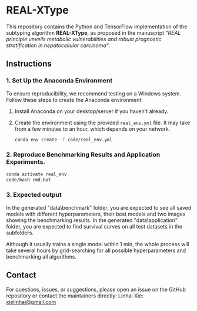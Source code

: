 # REAL-XType

This repository contains the Python and TensorFlow implementation of the subtyping algorithm **REAL-XType**, as proposed in the manuscript *"REAL principle unveils metabolic vulnerabilities and robust prognostic stratification in hepatocellular carcinoma"*.

## Instructions

### 1. Set Up the Anaconda Environment

To ensure reproducibility, we recommend testing on a Windows system. Follow these steps to create the Anaconda environment:

1. Install Anaconda on your desktop/server if you haven't already.
2. Create the environment using the provided `real_env.yml` file. It may take from a few minutes to an hour, which depends on your network.

   ```bash
   conda env create -f code/real_env.yml
   ```

### 2. Reproduce Benchmarking Results and Application Experiments.

   ```bash
   conda activate real_env
   code/bash cmd.bat
   ```

### 3. Expected output
In the generated "data\benchmark" folder, you are expected to see all saved models with different hyperparameters, their best models and two images showing the benchmarking results.
In the generated "data\application" folder, you are expected to find survival curves on all test datasets in the subfolders.

Although it usually trains a single model within 1 min, the whole process will take several hours by grid-searching for all possible hyperparameters and benchmarking all algorithms.

## Contact
For questions, issues, or suggestions, please open an issue on the GitHub repository or contact the maintainers directly:
Linhai Xie: xielinhai@gmail.com
